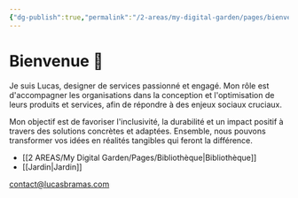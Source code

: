 ```yaml
---
{"dg-publish":true,"permalink":"/2-areas/my-digital-garden/pages/bienvenue/","tags":["gardenEntry"],"dgHomeLink":"false","dgShowBacklinks":"false","dgShowLocalGraph":"false"}
---
```


# Bienvenue 👋

Je suis Lucas, designer de services passionné et engagé. Mon rôle est d'accompagner les organisations dans la conception et l'optimisation de leurs produits et services, afin de répondre à des enjeux sociaux cruciaux.

Mon objectif est de favoriser l'inclusivité, la durabilité et un impact positif à travers des solutions concrètes et adaptées. Ensemble, nous pouvons transformer vos idées en réalités tangibles qui feront la différence.

- [[2 AREAS/My Digital Garden/Pages/Bibliothèque\|Bibliothèque]]
- [[Jardin\|Jardin]]

contact@lucasbramas.com
